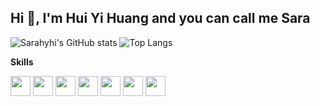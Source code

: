 ## Hi 👋, I'm Hui Yi Huang and you can call me Sara

<!--
**sarahyhi/sarahyhi** is a ✨ _special_ ✨ repository because its `README.md` (this file) appears on your GitHub profile.

Here are some ideas to get you started:

- 🔭 I’m currently working on ...
- 🌱 I’m currently learning ...
- 👯 I’m looking to collaborate on ...
- 🤔 I’m looking for help with ...
- 💬 Ask me about ...
- 📫 How to reach me: ...
- 😄 Pronouns: ...
- ⚡ Fun fact: ...
-->

![Sarahyhi's GitHub stats](https://github-readme-stats.vercel.app/api?username=sarahyhi&hide_rank&rank_icon=github&hide=prs,issues)
![Top Langs](https://github-readme-stats.vercel.app/api/top-langs/?username=sarahyhi)

**Skills**

<code><img height="32" width="32" src="https://cdn.simpleicons.org/python"/></code>
<code><img height="32" width="32" src="https://cdn.simpleicons.org/jupyter"/></code>
<code><img height="32" width="32" src="https://cdn.simpleicons.org/databricks"/></code>
<code><img height="32" width="32" src="https://cdn.simpleicons.org/r"/></code>
<code><img height="32" width="32" src="https://cdn.simpleicons.org/mysql"/></code>
<code><img height="32" width="32" src="https://cdn.simpleicons.org/tableau"/></code>
<code><img height="32" width="32" src="https://cdn.simpleicons.org/discord"/></code>
